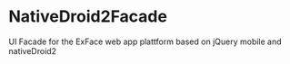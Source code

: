 # NativeDroid2Facade
UI Facade for the ExFace web app plattform based on jQuery mobile and nativeDroid2
